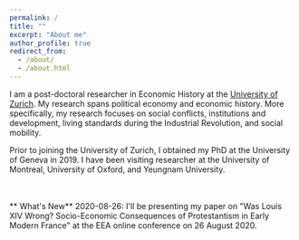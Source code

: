 ```yaml
---
permalink: /
title: ""
excerpt: "About me"
author_profile: true
redirect_from: 
  - /about/
  - /about.html
---
```


I am a post-doctoral researcher in Economic History at the [University of Zurich](https://www.econ.uzh.ch/en/people/researchers/chambru.html).
My research spans political economy and economic history. More specifically, my research focuses 
on social conflicts, institutions and development, living standards during 
the Industrial Revolution, and social mobility.

Prior to joining the University of Zurich, I obtained my PhD at the University of Geneva in 2019. 
I have been visiting researcher at the University of Montreal, University of Oxford, and Yeungnam University.


<br>
<br>
** What's New**
2020-08-26: I'll be presenting my paper on "Was Louis XIV Wrong? Socio-Economic Consequences of Protestantism in Early Modern France" at the EEA online conference on 26 August 2020.

